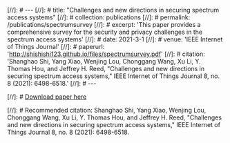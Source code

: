 [//]: # ---
[//]: # title: "Challenges and new directions in securing spectrum access systems"
[//]: # collection: publications
[//]: # permalink: /publications/spectrumsurvey
[//]: # excerpt: 'This paper provides a comprehensive survey for the security and privacy challenges in the spectrum access systems'
[//]: # date: 2021-3-1
[//]: # venue: 'IEEE Internet of Things Journal'
[//]: # paperurl: 'http://shishishi123.github.io/files/spectrumsurvey.pdf'
[//]: # citation: 'Shanghao Shi, Yang Xiao, Wenjing Lou, Chonggang Wang, Xu Li, Y. Thomas Hou, and Jeffrey H. Reed, "Challenges and new directions in securing spectrum access systems," IEEE Internet of Things Journal 8, no. 8 (2021): 6498-6518.'
[//]: # ---

 
[//]: # [Download paper here](http://shishishi123.github.io/files/spectrumsurvey.pdf)

[//]: # Recommended citation: Shanghao Shi, Yang Xiao, Wenjing Lou, Chonggang Wang, Xu Li, Y. Thomas Hou, and Jeffrey H. Reed, "Challenges and new directions in securing spectrum access systems," IEEE Internet of Things Journal 8, no. 8 (2021): 6498-6518.
